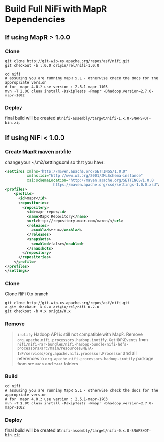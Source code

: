 Build Full NiFi with MapR Dependencies
======================================

## If using MapR > 1.0.0

### Clone
```
git clone http://git-wip-us.apache.org/repos/asf/nifi.git
git checkout -b 1.0.0 origin/rel/nifi-1.0.0
```

```
cd nifi
# assuming you are running MapR 5.1 - otherwise check the docs for the appropriate version
# for  mapr 4.0.2 use version : 2.5.1-mapr-1503
mvn -T 2.0C clean install -DskipTests -Pmapr -Dhadoop.version=2.7.0-mapr-1602
```

### Deploy
final build will be created at `nifi-assembly/target/nifi-1.x.0-SNAPSHOT-bin.zip`




## If using NiFi < 1.0.0
### Create MapR maven profile
change your ~/.m2/settings.xml so that you have:

```xml
<settings xmlns="http://maven.apache.org/SETTINGS/1.0.0"
          xmlns:xsi="http://www.w3.org/2001/XMLSchema-instance"
          xsi:schemaLocation="http://maven.apache.org/SETTINGS/1.0.0
                      https://maven.apache.org/xsd/settings-1.0.0.xsd">
<profiles>
    <profile>
      <id>mapr</id>
      <repositories>
        <repository>
          <id>mapr-repo</id>
          <name>MapR Repository</name>
          <url>http://repository.mapr.com/maven/</url>
          <releases>
            <enabled>true</enabled>
          </releases>
          <snapshots>
            <enabled>false</enabled>
          </snapshots>
        </repository>
      </repositories>
    </profile>
</profiles>
</settings>
```

### Clone

Clone NiFi 0.x branch 

```
git clone http://git-wip-us.apache.org/repos/asf/nifi.git
# git checkout -b 0.x origin/rel/nifi-0.7.0
git checkout -b 0.x origin/0.x
```

### Remove

> `inotify` Hadoop API is still not compatible with MapR. 
Remove `org.apache.nifi.processors.hadoop.inotify.GetHDFSEvents`
from `nifi/nifi-nar-bundles/nifi-hadoop-bundle/nifi-hdfs-processors/src/main/resources/META-INF/services/org.apache.nifi.processor.Processor`
and all references to `org.apache.nifi.processors.hadoop.inotify` package from src `main` and `test` folders

### Build 

```
cd nifi
# assuming you are running MapR 5.1 - otherwise check the docs for the appropriate version
# for  mapr 4.0.2 use version : 2.5.1-mapr-1503
mvn -T 2.0C clean install -DskipTests -Pmapr -Dhadoop.version=2.7.0-mapr-1602
```

### Deploy
final build will be created at `nifi-assembly/target/nifi-0.x.0-SNAPSHOT-bin.zip`

